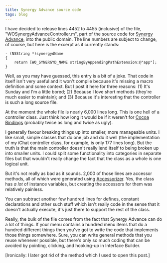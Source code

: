 ```yaml
---
title: Synergy Advance source code
tags: blog
---
```


I have decided to release lines 4452 to 4455 (inclusive) of the file, "WOSynergyAdvanceController.m", part of the source code for [Synergy Advance](http://typechecked.net/a/products/synergy-advance/), into the public domain. The line numbers are subject to change, of course, but here is the excerpt as it currently stands:

    - (NSString *)synergydName
    {
        return [WO_SYNERGYD_NAME stringByAppendingPathExtension:@"app"];
    }

Well, as you may have guessed, this entry is a bit of a joke. That code in itself isn't very useful and it won't compile because it's missing a macro definition and some context. But I post it here for three reasons: (1) It's Sunday and I'm a little bored; (2) Because I love short methods (they're much easier to maintain); and (3) Because it's interesting that the controller is such a long source file.

At the moment the whole file is nearly 6,000 lines long. This is one hell of a controller class. Just think how long it would be if it weren't for [Cocoa Bindings](http://developer.apple.com/documentation/Cocoa/Conceptual/CocoaBindings/CocoaBindings.html) (probably twice as long and twice as ugly).

I generally favour breaking things up into smaller, more manageable units. I like small, simple classes that do one job and do it well (the implementation of my iChat controller class, for example, is only 177 lines long). But the truth is that the main controller doesn't really lend itself to being broken up into smaller units. I could split some functionality into categories in separate files but that wouldn't really change the fact that the class as a whole is one logical unit.

But it's not really as bad as it sounds. 2,000 of those lines are accessor methods, all of which were generated using [Accessorizer](http://www.kevincallahan.org/software/accessorizer.html). Yes, the class has _a lot_ of instance variables, but creating the accessors for them was relatively painless.

You can subtract another few hundred lines for defines, constant declarations and other such stuff which isn't really code in the sense that it doesn't actually execute, it's just there to support the rest of the class.

Really, the bulk of the file comes from the fact that Synergy Advance can do a lot of things. If your menu contains a hundred menu items that do a hundred different things then you've got to write the code that implements those things somewhere. Sure, you can write general methods that you reuse whenever possible, but there's only so much coding that can be avoided by pointing, clicking, and hooking-up in Interface Builder.

\[Ironically: I later got rid of the method which I used to open this post.\]
